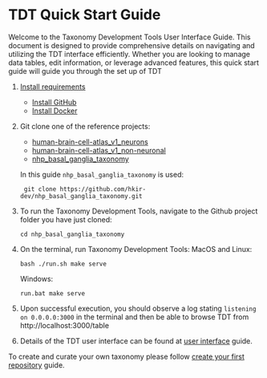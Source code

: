 # TDT Quick Start Guide

Welcome to the Taxonomy Development Tools User Interface Guide. This document is designed to provide comprehensive details on navigating and utilizing the TDT interface efficiently. Whether you are looking to manage data tables, edit information, or leverage advanced features, this quick start guide will guide you through the set up of TDT

1. [Install requirements](https://brain-bican.github.io/taxonomy-development-tools/Build/)
   - [Install GitHub](https://docs.github.com/en/desktop/installing-and-authenticating-to-github-desktop/installing-github-desktop)
   - [Install Docker](https://www.docker.com/products/docker-desktop/)

2. Git clone one of the reference projects:
    - [human-brain-cell-atlas_v1_neurons](https://github.com/brain-bican/human-brain-cell-atlas_v1_neurons)
    - [human-brain-cell-atlas_v1_non-neuronal](https://github.com/brain-bican/human-brain-cell-atlas_v1_non-neuronal)
    - [nhp_basal_ganglia_taxonomy](https://github.com/hkir-dev/nhp_basal_ganglia_taxonomy)
   
   In this guide `nhp_basal_ganglia_taxonomy` is used:
   ```
    git clone https://github.com/hkir-dev/nhp_basal_ganglia_taxonomy.git
   ```
3. To run the Taxonomy Development Tools, navigate to the Github project folder you have just cloned:
    ```
    cd nhp_basal_ganglia_taxonomy
   ```
4. On the terminal, run Taxonomy Development Tools:
    MacOS and Linux:
    ```
    bash ./run.sh make serve
    ```
    
    Windows: 
    ```
    run.bat make serve
    ```
5. Upon successful execution, you should observe a log stating `listening on 0.0.0.0:3000` in the terminal and then be able to browse TDT from http://localhost:3000/table
6. Details of the TDT user interface can be found at [user interface](https://brain-bican.github.io/taxonomy-development-tools/UserInterface/) guide.

To create and curate your own taxonomy please follow [create your first repository](https://brain-bican.github.io/taxonomy-development-tools/NewRepo/) guide.